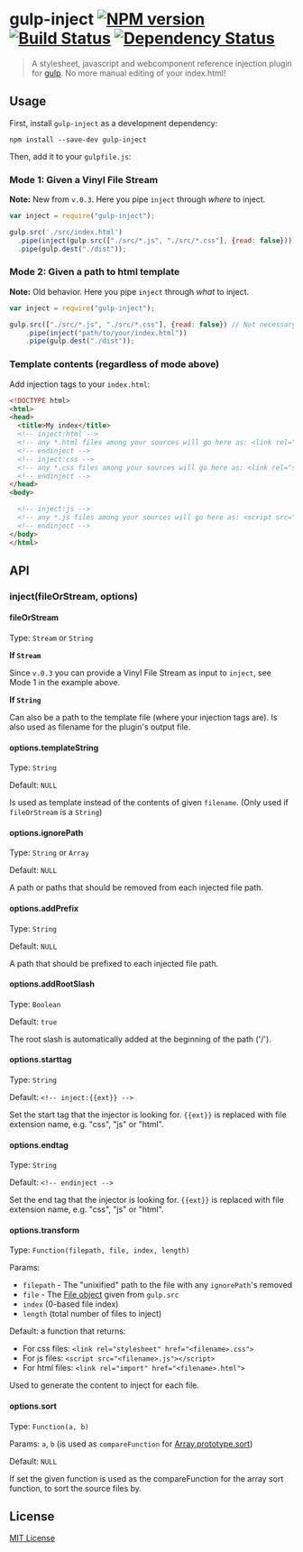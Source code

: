 # gulp-inject [![NPM version][npm-image]][npm-url] [![Build Status][travis-image]][travis-url] [![Dependency Status][depstat-image]][depstat-url]

> A stylesheet, javascript and webcomponent reference injection plugin for [gulp](https://github.com/wearefractal/gulp). No more manual editing of your index.html!

## Usage

First, install `gulp-inject` as a development dependency:

```shell
npm install --save-dev gulp-inject
```

Then, add it to your `gulpfile.js`:

### Mode 1: Given a Vinyl File Stream

**Note:** New from `v.0.3`. Here you pipe `inject` through *where* to inject.

```javascript
var inject = require("gulp-inject");

gulp.src('./src/index.html')
  .pipe(inject(gulp.src(["./src/*.js", "./src/*.css"], {read: false}))) // Not necessary to read the files (will speed up things), we're only after their paths
  .pipe(gulp.dest("./dist"));
```

### Mode 2: Given a path to html template

**Note:** Old behavior. Here you pipe `inject` through *what* to inject.

```javascript
var inject = require("gulp-inject");

gulp.src(["./src/*.js", "./src/*.css"], {read: false}) // Not necessary to read the files (will speed up things), we're only after their paths
	.pipe(inject("path/to/your/index.html"))
	.pipe(gulp.dest("./dist"));
```


### Template contents (regardless of mode above)

Add injection tags to your `index.html`:

```html
<!DOCTYPE html>
<html>
<head>
  <title>My index</title>
  <!-- inject:html -->
  <!-- any *.html files among your sources will go here as: <link rel="import" href="FILE"> -->
  <!-- endinject -->
  <!-- inject:css -->
  <!-- any *.css files among your sources will go here as: <link rel="stylesheet" href="FILE"> -->
  <!-- endinject -->
</head>
<body>

  <!-- inject:js -->
  <!-- any *.js files among your sources will go here as: <script src="FILE"></script> -->
  <!-- endinject -->
</body>
</html>
```

## API

### inject(fileOrStream, options)

#### fileOrStream
Type: `Stream` or `String`

**If `Stream`**

Since `v.0.3` you can provide a Vinyl File Stream as input to `inject`, see Mode 1 in the example above.

**If `String`**

Can also be a path to the template file (where your injection tags are). Is also used as filename for the plugin's output file.

#### options.templateString
Type: `String`

Default: `NULL`


Is used as template instead of the contents of given `filename`. (Only used if `fileOrStream` is a `String`)

#### options.ignorePath
Type: `String` or `Array`

Default: `NULL`


A path or paths that should be removed from each injected file path.

#### options.addPrefix
Type: `String`

Default: `NULL`


A path that should be prefixed to each injected file path.

#### options.addRootSlash
Type: `Boolean`

Default: `true`


The root slash is automatically added at the beginning of the path ('/').

#### options.starttag
Type: `String`

Default: `<!-- inject:{{ext}} -->`


Set the start tag that the injector is looking for. `{{ext}}` is replaced with file extension name, e.g. "css", "js" or "html".

#### options.endtag
Type: `String`

Default: `<!-- endinject -->`


Set the end tag that the injector is looking for. `{{ext}}` is replaced with file extension name, e.g. "css", "js" or "html".

#### options.transform
Type: `Function(filepath, file, index, length)`

Params:
  - `filepath` - The "unixified" path to the file with any `ignorePath`'s removed
  - `file` - The [File object](https://github.com/wearefractal/vinyl) given from `gulp.src`
  - `index` (0-based file index)
  - `length` (total number of files to inject)

Default: a function that returns:

* For css files: `<link rel="stylesheet" href="<filename>.css">`
* For js files: `<script src="<filename>.js"></script>`
* For html files: `<link rel="import" href="<filename>.html">`


Used to generate the content to inject for each file.

#### options.sort
Type: `Function(a, b)`

Params: `a`, `b` (is used as `compareFunction` for [Array.prototype.sort](https://developer.mozilla.org/en-US/docs/Web/JavaScript/Reference/Global_Objects/Array/sort))

Default: `NULL`


If set the given function is used as the compareFunction for the array sort function, to sort the source files by.

## License

[MIT License](http://en.wikipedia.org/wiki/MIT_License)

[npm-url]: https://npmjs.org/package/gulp-inject
[npm-image]: https://badge.fury.io/js/gulp-inject.png

[travis-url]: http://travis-ci.org/klei/gulp-inject
[travis-image]: https://secure.travis-ci.org/klei/gulp-inject.png?branch=master

[depstat-url]: https://david-dm.org/klei/gulp-inject
[depstat-image]: https://david-dm.org/klei/gulp-inject.png
